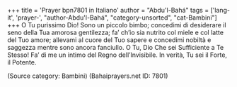 +++
title = 'Prayer bpn7801 in Italiano'
author = "Abdu'l-Bahá"
tags = ['lang-it', 'prayer-', "author-Abdu'l-Bahá", "category-unsorted", "cat-Bambini"]
+++
O Tu purissimo Dio! Sono un piccolo bimbo; concedimi di desiderare il seno della Tua amorosa gentilezza; fa’ ch’io sia nutrito col miele e col latte del Tuo amore; allevami al cuore del Tuo sapere e concedimi nobiltà e saggezza mentre sono ancora fanciullo. 
O Tu, Dio Che sei Sufficiente a Te Stesso! Fa’ di me un intimo del Regno dell’Invisibile. In verità, Tu sei il Forte, il Potente.

(Source category: Bambini)
(Bahaiprayers.net ID: 7801)
